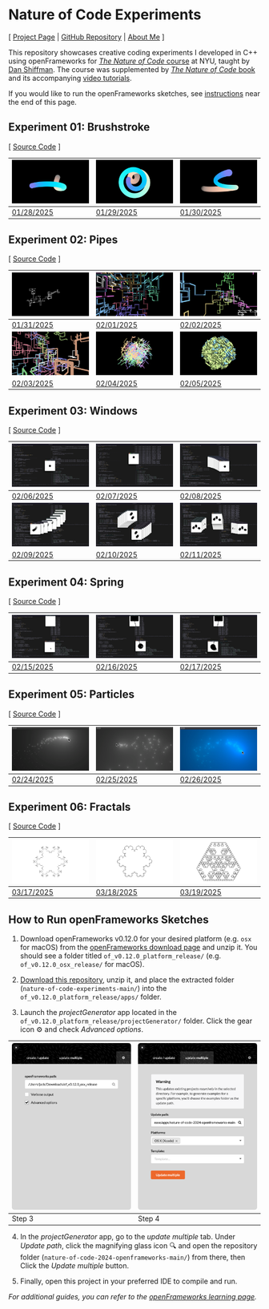 # Nature of Code Experiments

[ [Project Page](https://jackbdu.com/nature-of-code-experiments/) \| [GitHub Repository](https://github.com/jackbdu/nature-of-code-experiments/) \| [About Me](https://jackbdu.com/about/) ]

This repository showcases creative coding experiments I developed in C++ using openFrameworks for [_The Nature of Code_ course](https://github.com/nature-of-code/noc-syllabus-s25) at NYU, taught by [Dan Shiffman](https://thecodingtrain.com/about). The course was supplemented by [_The Nature of Code_ book](https://natureofcode.com/) and its accompanying [video tutorials](https://thecodingtrain.com/tracks/the-nature-of-code-2).

If you would like to run the openFrameworks sketches, see [instructions](#how-to-run-openframeworks-sketches) near the end of this page.

## Experiment 01: Brushstroke

[ [Source Code](https://github.com/jackbdu/nature-of-code-experiments/tree/main/01-brushstroke/src) ]

| ![](assets/20250128-daily-experiment-colorful-noise-walk-1080p-frame-0001024.png) | ![](assets/20250129-daily-experiment-colorful-spiral-noise-ribbon-1080p-frame-0000048.png) | ![](assets/20250130-daily-experiment-colorful-brushstroke-simplex-noise-1080p@60fps-still.png) |
| --------------------------------------------------------------------------------- | ------------------------------------------------------------------------------------------ | ---------------------------------------------------------------------------------------------- |
| [01/28/2025](https://www.instagram.com/p/DFZj0vcuX0-/)                            | [01/29/2025](https://www.instagram.com/p/DFcIGe-xZjq/)                                     | [01/30/2025](https://www.instagram.com/p/DFeanW4Mh87/)                                         |

## Experiment 02: Pipes

[ [Source Code](https://github.com/jackbdu/nature-of-code-experiments/tree/main/02-pipes/src) ]

| ![](assets/20250131-daily-experiment-random-walk-3d-pipes-1080p-frame-0000993.png)       | ![](assets/20250201-daily-experiment-random-walk-3d-pipes-colorful-1080p-frame-0000616.png)      | ![](assets/20250202-daily-experiment-random-walk-3d-pipes-improved-1080p-frame-0002978.png)                  |
| ---------------------------------------------------------------------------------------- | ------------------------------------------------------------------------------------------------ | ------------------------------------------------------------------------------------------------------------ |
| [01/31/2025](https://www.instagram.com/p/DFjJCMAsusW/)                                   | [02/01/2025](https://www.instagram.com/p/DFk99tixlxG/)                                           | [02/02/2025](https://www.instagram.com/p/DFmW8UEssqc/)                                                       |
| ![](assets/20250203-daily-experiment-random-walk-pipes-rotation-1080p-frame-0003422.png) | ![](assets/20250204-daily-experiment-random-walk-pipes-forming-a-sphere-1080p-frame-0002472.png) | ![](assets/20250205-daily-experiment-random-walk-pipes-forming-a-sphere-fewer-pipes-1080p-frame-0003267.png) |
| [02/03/2025](https://www.instagram.com/p/DFoIg94xBFy/?img_index=1)                       | [02/04/2025](https://www.instagram.com/p/DFrQgleskNC/)                                           | [02/05/2025](https://www.instagram.com/p/DFuHslEsNso/)                                                       |

## Experiment 03: Windows

[ [Source Code](https://github.com/jackbdu/nature-of-code-experiments/tree/main/03-windows/src) ]

| ![](assets/20250206-daily-experiment-window-bouncing-around-1080p-frame-1.png)     | ![](assets/20250207-daily-experiment-bouncing-window-with-gravity-1080p-frame-5.png) | ![](assets/20250208-daily-experiment-bouncing-window-with-trace-1080p-frame-3.png)    |
| ---------------------------------------------------------------------------------- | ------------------------------------------------------------------------------------ | ------------------------------------------------------------------------------------- |
| [02/06/2025](https://www.instagram.com/p/DFzPxnZsLVy)                              | [02/07/2025](https://www.instagram.com/p/DF0nXzbxmJd/)                               | [02/08/2025](https://www.instagram.com/p/DF2HbmKx9lN/)                                |
| ![](assets/20250209-daily-experiment-window-attracted-to-cursor-1080p-frame-4.png) | ![](assets/20250210-daily-experiment-two-bodies-trailing-windows-1080p-frame-3.png)  | ![](assets/20250211-daily-experiment-three-bodies-trailing-windows-1080p-frame-5.png) |
| [02/09/2025](https://www.instagram.com/p/DF4WiEhs_yw/)                             | [02/10/2025](https://www.instagram.com/p/DF6iVx5MUPm/)                               | [02/11/2025](https://www.instagram.com/p/DF8VawWR6Nu/)                                |

## Experiment 04: Spring

[ [Source Code](https://github.com/jackbdu/nature-of-code-experiments/tree/main/04-spring/src) ]

| ![](assets/20250215-daily-experiment-springy-window-1080p-frame-4.png) | ![](assets/20250216-daily-experiment-springy-window-visualized-1080p-frame-5.png) | ![](assets/20250217-daily-experiment-springy-window-with-trailing-visual-1080p-frame-2.png) |
| ---------------------------------------------------------------------- | --------------------------------------------------------------------------------- | ------------------------------------------------------------------------------------------- |
| [02/15/2025](https://www.instagram.com/p/DGKsRSquqq0/)                 | [02/16/2025](https://www.instagram.com/p/DGMDSBhR22f/)                            | [02/17/2025](https://www.instagram.com/p/DGM_BOKsSyq/)                                      |

## Experiment 05: Particles

[ [Source Code](https://github.com/jackbdu/nature-of-code-experiments/tree/main/05-particles/src) ]

| ![](assets/20250224-daily-experiment-glowing-particles-1080p-frame-2.png) | ![](assets/20250225-daily-experiment-blinking-particles-1080p-frame-4.png) | ![](assets/20250226-daily-experiment-colorful-particles-1080p-frame-4.png) |
| ------------------------------------------------------------------------- | -------------------------------------------------------------------------- | -------------------------------------------------------------------------- |
| [02/24/2025](https://www.instagram.com/p/DGhHe69MOUn/)                    | [02/25/2025](https://www.instagram.com/p/DGiIdbyxff4/)                     | [02/26/2025](https://www.instagram.com/p/DGkeiZfx4vN/)                     |

## Experiment 06: Fractals

[ [Source Code](https://github.com/jackbdu/nature-of-code-experiments/tree/main/06-fractals/src) ]

| ![](assets/20250317-daily-experiment-koch-curves-circular-1080p-frame-0000000.png) | ![](assets/20250318-daily-experiment-koch-curves-circular-animated-recursion-1080p-frame-0000162.png) | ![](assets/20250319-daily-experiment-koch-triangles-1080p-frame-0002046.png) |
| ---------------------------------------------------------------------------------- | ----------------------------------------------------------------------------------------------------- | ---------------------------------------------------------------------------- |
| [03/17/2025](https://www.instagram.com/p/DHX9LbvOheE/)                             | [03/18/2025](https://www.instagram.com/p/DHZGk0iRQxv/)                                                | [03/19/2025](https://www.instagram.com/p/DHaeM22uBO5/)                       |

## How to Run openFrameworks Sketches

1. Download openFrameworks v0.12.0 for your desired platform (e.g. `osx` for macOS) from the [openFrameworks download page](https://openframeworks.cc/download/) and unzip it. You should see a folder titled `of_v0.12.0_platform_release/` (e.g. `of_v0.12.0_osx_release/` for macOS).

2. [Download this repository](https://github.com/jackbdu/nature-of-code-experiments/archive/refs/heads/main.zip), unzip it, and place the extracted folder (`nature-of-code-experiments-main/`) into the `of_v0.12.0_platform_release/apps/` folder.

3. Launch the _projectGenerator_ app located in the `of_v0.12.0_platform_release/projectGenerator/` folder. Click the gear icon :gear: and check _Advanced options_.

| ![](assets/project-generator-advanced-options-screenshot.png) | ![](assets/project-generator-update-multiple-screenshot.png) |
| ------------------------------------------------------------- | ------------------------------------------------------------ |
| Step 3                                                        | Step 4                                                       |

4. In the _projectGenerator_ app, go to the _update multiple_ tab. Under _Update path_, click the magnifying glass icon :mag: and open the repository folder (`nature-of-code-2024-openframeworks-main/`) from there, then Click the _Update multiple_ button.

5. Finally, open this project in your preferred IDE to compile and run.

_For additional guides, you can refer to the [openFrameworks learning page](https://openframeworks.cc/learning/)._
